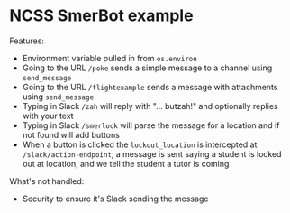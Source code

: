 # NCSS SmerBot example

Features:
- Environment variable pulled in from `os.environ`
- Going to the URL `/poke` sends a simple message to a channel using `send_message`
- Going to the URL `/flightexample` sends a message with attachments using `send_message`
- Typing in Slack `/zah` will reply with "... butzah!" and optionally replies with your text
- Typing in Slack `/smerlock` will parse the message for a location and if not found will add buttons
- When a button is clicked the `lockout_location` is intercepted at `/slack/action-endpoint`, a message is sent saying a student is locked out at location, and we tell the student a tutor is coming

What's not handled:
- Security to ensure it's Slack sending the message
